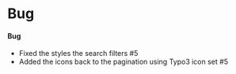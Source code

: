 # Bug

#### Bug
* Fixed the styles the search filters #5
* Added the icons back to the pagination using Typo3 icon set #5

